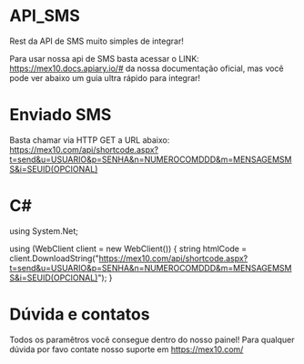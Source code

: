 # API_SMS
Rest da API de SMS muito simples de integrar!

Para usar nossa api de SMS basta acessar o LINK: https://mex10.docs.apiary.io/# da nossa documentação oficial, mas você pode ver abaixo um guia ultra rápido para integrar!

# Enviado SMS

Basta chamar via HTTP GET a URL abaixo:
https://mex10.com/api/shortcode.aspx?t=send&u=USUARIO&p=SENHA&n=NUMEROCOMDDD&m=MENSAGEMSMS&i=SEUID(OPCIONAL)

# C#

using System.Net;

using (WebClient client = new WebClient())
{
    string htmlCode = client.DownloadString("https://mex10.com/api/shortcode.aspx?t=send&u=USUARIO&p=SENHA&n=NUMEROCOMDDD&m=MENSAGEMSMS&i=SEUID(OPCIONAL)");
}

# Dúvida e contatos

Todos os paramêtros você consegue dentro do nosso painel!
Para qualquer dúvida por favo contate nosso suporte em https://mex10.com/
